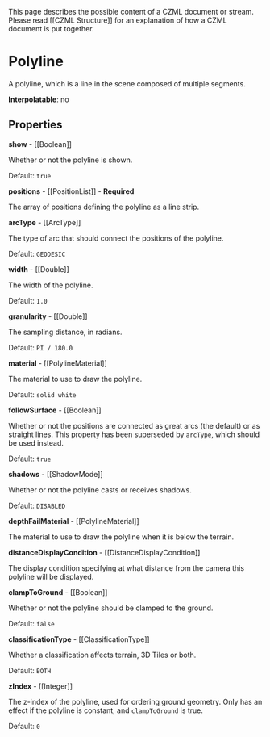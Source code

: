 This page describes the possible content of a CZML document or stream. Please read [[CZML Structure]] for an explanation of how a CZML document is put together.

# Polyline

A polyline, which is a line in the scene composed of multiple segments.

**Interpolatable**: no

## Properties

**show** - [[Boolean]]

Whether or not the polyline is shown.

Default: `true`


**positions** - [[PositionList]] - **Required**

The array of positions defining the polyline as a line strip.


**arcType** - [[ArcType]]

The type of arc that should connect the positions of the polyline.

Default: `GEODESIC`


**width** - [[Double]]

The width of the polyline.

Default: `1.0`


**granularity** - [[Double]]

The sampling distance, in radians.

Default: `PI / 180.0`


**material** - [[PolylineMaterial]]

The material to use to draw the polyline.

Default: `solid white`


**followSurface** - [[Boolean]]

Whether or not the positions are connected as great arcs (the default) or as straight lines. This property has been superseded by `arcType`, which should be used instead.

Default: `true`


**shadows** - [[ShadowMode]]

Whether or not the polyline casts or receives shadows.

Default: `DISABLED`


**depthFailMaterial** - [[PolylineMaterial]]

The material to use to draw the polyline when it is below the terrain.


**distanceDisplayCondition** - [[DistanceDisplayCondition]]

The display condition specifying at what distance from the camera this polyline will be displayed.


**clampToGround** - [[Boolean]]

Whether or not the polyline should be clamped to the ground.

Default: `false`


**classificationType** - [[ClassificationType]]

Whether a classification affects terrain, 3D Tiles or both.

Default: `BOTH`


**zIndex** - [[Integer]]

The z-index of the polyline, used for ordering ground geometry. Only has an effect if the polyline is constant, and `clampToGround` is true.

Default: `0`


